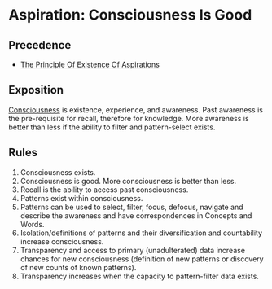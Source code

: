# Aspiration: Consciousness Is Good

## Precedence

- [The Principle Of Existence Of Aspirations](https://github.com/the-laurel/chain-proposals/blob/main/evmos/PrincipleOfExistenceOfAspirations.md)

## Exposition

[Consciousness](https://en.wikipedia.org/wiki/Consciousness) is existence, experience, and awareness. Past awareness is the pre-requisite for recall, therefore for knowledge.
More awareness is better than less if the ability to filter and pattern-select exists.

## Rules

1. Consciousness exists.
2. Consciousness is good. More consciousness is better than less.
3. Recall is the ability to access past consciousness.
4. Patterns exist within consciousness.
5. Patterns can be used to select, filter, focus, defocus, navigate and describe the awareness and have correspondences in Concepts and Words.
6. Isolation/definitions of patterns and their diversification and countability increase consciousness.
7. Transparency and access to primary (unadulterated) data increase chances for new consciousness (definition of new patterns or discovery of new counts of known patterns).
8. Transparency increases when the capacity to pattern-filter data exists.
